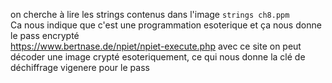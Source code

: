 on cherche à lire les strings contenus dans l'image ```strings ch8.ppm``` </br>
Ca nous indique que c'est une programmation esoterique et ça nous donne le pass encrypté </br>
https://www.bertnase.de/npiet/npiet-execute.php avec ce site on peut décoder une image crypté esoteriquement, ce qui nous donne la clé de déchiffrage vigenere pour le pass
